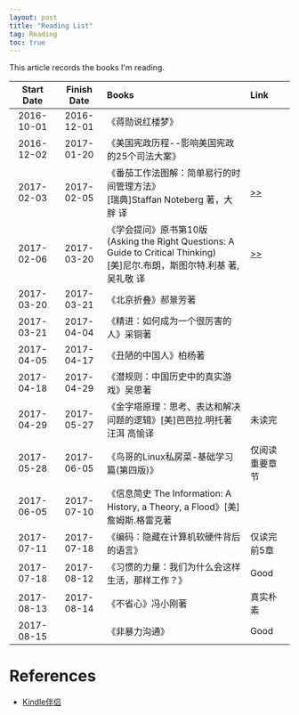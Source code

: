 ```yaml
---
layout: post
title: "Reading List"
tag: Reading
toc: true
---
```


This article records the books I'm reading.

<!--more-->

| Start Date | Finish Date | Books | Link  |
| :--------: | :---------: | :---- | :---- |
| 2016-10-01 | 2016-12-01  | 《蒋勋说红楼梦》 | |
| 2016-12-02 | 2017-01-20  | 《美国宪政历程--影响美国宪政的25个司法大案》 | |
| 2017-02-03 | 2017-02-05  | 《番茄工作法图解：简单易行的时间管理方法》<br>[瑞典]Staffan Noteberg 著，大胖 译 | <a href="{{ site.base-url }}/2017/02/28/the-pomodoro-technique.html"> >> </a> |
| 2017-02-06 | 2017-03-20  | 《学会提问》原书第10版<br>(Asking the Right Questions: A Guide to Critical Thinking)<br>[美]尼尔.布朗，斯图尔特.利基 著, 吴礼敬 译 | <a href="{{ site.base-url }}/2017/03/20/asking-the-right-questions.html"> >> </a> |
| 2017-03-20 | 2017-03-21  | 《北京折叠》郝景芳著 | |
| 2017-03-21 | 2017-04-04  | 《精进：如何成为一个很厉害的人》采铜著 | |
| 2017-04-05 | 2017-04-17  | 《丑陋的中国人》柏杨著 | |
| 2017-04-18 | 2017-04-29  | 《潜规则：中国历史中的真实游戏》吴思著 | |
| 2017-04-29 | 2017-05-27  | 《金字塔原理：思考、表达和解决问题的逻辑》[美]芭芭拉.明托著 汪洱 高愉译 | 未读完 |
| 2017-05-28 | 2017-06-05  | 《鸟哥的Linux私房菜-基础学习篇(第四版)》 | 仅阅读重要章节 |
| 2017-06-05 | 2017-07-10  | 《信息简史 The Information: A History, a Theory, a Flood》[美]詹姆斯.格雷克著 | |
| 2017-07-11 | 2017-07-18  | 《编码：隐藏在计算机软硬件背后的语言》 | 仅读完前5章 |
| 2017-07-18 | 2017-08-12  | 《习惯的力量：我们为什么会这样生活，那样工作？》 | Good |
| 2017-08-13 | 2017-08-14  | 《不省心》冯小刚著 | 真实朴素 |
| 2017-08-15 |             | 《非暴力沟通》 | Good |

<p/>

# References

* [Kindle伴侣](https://kindlefere.com/)
